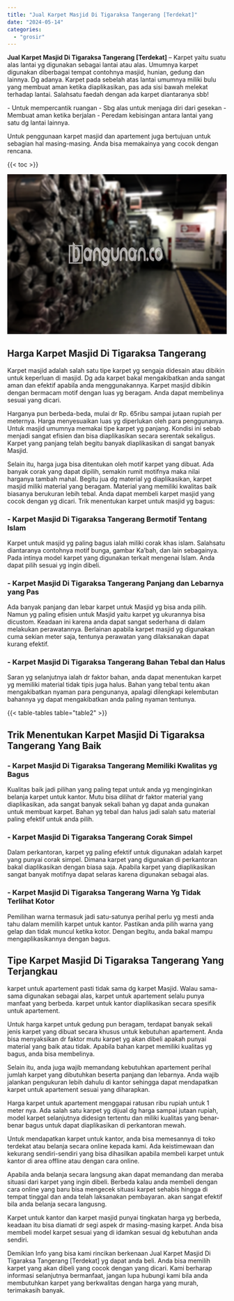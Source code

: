 ```yaml
---
title: "Jual Karpet Masjid Di Tigaraksa Tangerang [Terdekat]"
date: "2024-05-14"
categories: 
  - "grosir"
---
```


**Jual Karpet Masjid Di Tigaraksa Tangerang \[Terdekat\]** – Karpet yaitu suatu alas lantai yg digunakan sebagai lantai atau alas. Umumnya karpet digunakan diberbagai tempat contohnya masjid, hunian, gedung dan lainnya. Dg adanya. Karpet pada sebelah atas lantai umumnya miliki bulu yang membuat aman ketika diaplikasikan, pas ada sisi bawah melekat terhadap lantai. Salahsatu faedah dengan ada karpet diantaranya sbb!

\- Untuk mempercantik ruangan - Sbg alas untuk menjaga diri dari gesekan - Membuat aman ketika berjalan - Peredam kebisingan antara lantai yang satu dg lantai lainnya.

Untuk penggunaan karpet masjid dan apartement juga bertujuan untuk sebagian hal masing-masing. Anda bisa memakainya yang cocok dengan rencana.

{{< toc >}}

![](/images/grosir-karpet-murah-01.png)

## Harga Karpet Masjid Di Tigaraksa Tangerang

Karpet masjid adalah salah satu tipe karpet yg sengaja didesain atau dibikin untuk keperluan di masjid. Dg ada karpet bakal mengakibatkan anda sangat aman dan efektif apabila anda menggunakannya. Karpet masjid dibikin dengan bermacam motif dengan luas yg beragam. Anda dapat membelinya sesuai yang dicari.

Harganya pun berbeda-beda, mulai dr Rp. 65ribu sampai jutaan rupiah per meternya. Harga menyesuaikan luas yg diperlukan oleh para penggunanya. Untuk masjid umumnya memakai tipe karpet yg panjang. Kondisi ini sebab menjadi sangat efisien dan bisa diaplikasikan secara serentak sekaligus. Karpet yang panjang telah begitu banyak diaplikasikan di sangat banyak Masjid.

Selain itu, harga juga bisa ditentukan oleh motif karpet yang dibuat. Ada banyak corak yang dapat dipilih, semakin rumit motifnya maka nilai harganya tambah mahal. Begitu jua dg material yg diaplikasikan, karpet masjid miliki material yang beragam. Material yang memiliki kwalitas baik biasanya berukuran lebih tebal. Anda dapat membeli karpet masjid yang cocok dengan yg dicari. Trik menentukan karpet untuk masjid yg bagus:

### \- Karpet Masjid Di Tigaraksa Tangerang Bermotif Tentang Islam

Karpet untuk masjid yg paling bagus ialah miliki corak khas islam. Salahsatu diantaranya contohnya motif bunga, gambar Ka’bah, dan lain sebagainya. Pada intinya model karpet yang digunakan terkait mengenai Islam. Anda dapat pilih sesuai yg ingin dibeli.

### \- Karpet Masjid Di Tigaraksa Tangerang Panjang dan Lebarnya yang Pas

Ada banyak panjang dan lebar karpet untuk Masjid yg bisa anda pilih. Namun yg paling efisien untuk Masjid yaitu karpet yg ukurannya bisa dicustom. Keadaan ini karena anda dapat sangat sederhana di dalam melakukan perawatannya. Berlainan apabila karpet masjid yg digunakan cuma sekian meter saja, tentunya perawatan yang dilaksanakan dapat kurang efektif.

### \- Karpet Masjid Di Tigaraksa Tangerang Bahan Tebal dan Halus

Saran yg selanjutnya ialah dr faktor bahan, anda dapat menentukan karpet yg memiliki material tidak tipis juga halus. Bahan yang tebal tentu akan mengakibatkan nyaman para pengunanya, apalagi dilengkapi kelembutan bahannya yg dapat mengakibatkan anda paling nyaman tentunya.

{{< table-tables table="table2" >}}

## Trik Menentukan Karpet Masjid Di Tigaraksa Tangerang Yang Baik

### \- Karpet Masjid Di Tigaraksa Tangerang Memiliki Kwalitas yg Bagus

Kualitas baik jadi pilihan yang paling tepat untuk anda yg menginginkan belanja karpet untuk kantor. Mutu bisa dilihat dr faktor material yang diaplikasikan, ada sangat banyak sekali bahan yg dapat anda gunakan untuk membuat karpet. Bahan yg tebal dan halus jadi salah satu material paling efektif untuk anda pilih.

### \- Karpet Masjid Di Tigaraksa Tangerang Corak Simpel

Dalam perkantoran, karpet yg paling efektif untuk digunakan adalah karpet yang punyai corak simpel. Dimana karpet yang digunakan di perkantoran bakal diaplikasikan dengan biasa saja. Apabila karpet yang diaplikasikan sangat banyak motifnya dapat selaras karena digunakan sebagai alas.

### \- Karpet Masjid Di Tigaraksa Tangerang Warna Yg Tidak Terlihat Kotor

Pemilihan warna termasuk jadi satu-satunya perihal perlu yg mesti anda tahu dalam memilih karpet untuk kantor. Pastikan anda pilih warna yang gelap dan tidak muncul ketika kotor. Dengan begitu, anda bakal mampu mengaplikasikannya dengan bagus.

## Tipe Karpet Masjid Di Tigaraksa Tangerang Yang Terjangkau

karpet untuk apartement pasti tidak sama dg karpet Masjid. Walau sama-sama digunakan sebagai alas, karpet untuk apartement selalu punya manfaat yang berbeda. karpet untuk kantor diaplikasikan secara spesifik untuk apartement.

Untuk harga karpet untuk gedung pun beragam, terdapat banyak sekali jenis karpet yang dibuat secara khusus untuk kebutuhan apartement. Anda bisa menyaksikan dr faktor mutu karpet yg akan dibeli apakah punyai material yang baik atau tidak. Apabila bahan karpet memiliki kualitas yg bagus, anda bisa membelinya.

Selain itu, anda juga wajib memandang kebutuhkan apartement perihal jumlah karpet yang dibutuhkan beserta panjang dan lebarnya. Anda wajib jalankan pengukuran lebih dahulu di kantor sehingga dapat mendapatkan karpet untuk apartement sesuai yang diharapkan.

Harga karpet untuk apartement menggapai ratusan ribu rupiah untuk 1 meter nya. Ada salah satu karpet yg dijual dg harga sampai jutaan rupiah, model karpet selanjutnya didesign tertentu dan miliki kualitas yang benar-benar bagus untuk dapat diaplikasikan di perkantoran mewah.

Untuk mendapatkan karpet untuk kantor, anda bisa memesannya di toko terdekat atau belanja secara online kepada kami. Ada keistimewaan dan kekurang sendiri-sendiri yang bisa dihasilkan apabila membeli karpet untuk kantor di area offline atau dengan cara online.

Apabila anda belanja secara langsung akan dapat memandang dan meraba situasi dari karpet yang ingin dibeli. Berbeda kalau anda membeli dengan cara online yang baru bisa mengecek situasi karpet sehabis hingga di tempat tinggal dan anda telah laksanakan pembayaran. akan sangat efektif bila anda belanja secara langusng.

Karpet untuk kantor dan karpet masjid punyai tingkatan harga yg berbeda, keadaan itu bisa diamati dr segi aspek dr masing-masing karpet. Anda bisa membeli model karpet sesuai yang di idamkan sesuai dg kebutuhan anda sendiri.

Demikian Info yang bisa kami rincikan berkenaan Jual Karpet Masjid Di Tigaraksa Tangerang \[Terdekat\] yg dapat anda beli. Anda bisa memilih karpet yang akan dibeli yang cocok dengan yang dicari. Kami berharap informasi selanjutnya bermanfaat, jangan lupa hubungi kami bila anda membutuhkan karpet yang berkwalitas dengan harga yang murah, terimakasih banyak.
